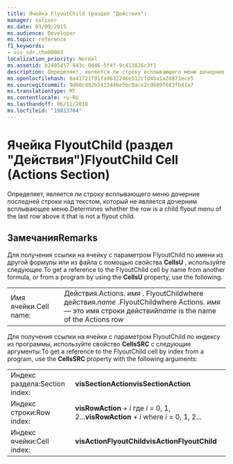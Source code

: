 ```yaml
---
title: Ячейка FlyoutChild (раздел "Действия")
manager: soliver
ms.date: 03/09/2015
ms.audience: Developer
ms.topic: reference
f1_keywords:
- vis_sdr.chm80003
localization_priority: Normal
ms.assetid: b2405457-843c-0d46-5f4f-9c413826c3f1
description: Определяет, является ли строку всплывающего меню дочерние последней строки над текстом, который не является дочерним всплывающее меню.
ms.openlocfilehash: 8a41721f91fa9632246e512cfd4ba1a2d871ece5
ms.sourcegitcommit: 9d60cd82b5413446e5bc8ace2cd689f683fb41a7
ms.translationtype: MT
ms.contentlocale: ru-RU
ms.lasthandoff: 06/11/2018
ms.locfileid: "19813784"
---
```

# <a name="flyoutchild-cell-actions-section"></a><span data-ttu-id="59c88-103">Ячейка FlyoutChild (раздел "Действия")</span><span class="sxs-lookup"><span data-stu-id="59c88-103">FlyoutChild Cell (Actions Section)</span></span>

<span data-ttu-id="59c88-104">Определяет, является ли строку всплывающего меню дочерние последней строки над текстом, который не является дочерним всплывающее меню.</span><span class="sxs-lookup"><span data-stu-id="59c88-104">Determines whether the row is a child flyout menu of the last row above it that is not a flyout child.</span></span> 
  
## <a name="remarks"></a><span data-ttu-id="59c88-105">Замечания</span><span class="sxs-lookup"><span data-stu-id="59c88-105">Remarks</span></span>

<span data-ttu-id="59c88-106">Для получения ссылки на ячейку с параметром FlyoutChild по имени из другой формулы или из файла с помощью свойства **CellsU** , используйте следующее.</span><span class="sxs-lookup"><span data-stu-id="59c88-106">To get a reference to the FlyoutChild cell by name from another formula, or from a program by using the **CellsU** property, use the following.</span></span> 
  
|||
|:-----|:-----|
|<span data-ttu-id="59c88-107">Имя ячейки.</span><span class="sxs-lookup"><span data-stu-id="59c88-107">Cell name:</span></span>  <br/> |<span data-ttu-id="59c88-108">Действия.</span><span class="sxs-lookup"><span data-stu-id="59c88-108">Actions.</span></span> <span data-ttu-id="59c88-109">*имя* . FlyoutChildwhere действия.</span><span class="sxs-lookup"><span data-stu-id="59c88-109">*name*  .FlyoutChildwhere Actions.</span></span>  <span data-ttu-id="59c88-110">*имя* — это имя строки действий</span><span class="sxs-lookup"><span data-stu-id="59c88-110">*name*  is the name of the Actions row</span></span>  <br/> |
   
<span data-ttu-id="59c88-111">Для получения ссылки на ячейки с параметром FlyoutChild по индексу из программы, используйте свойство **CellsSRC** с следующие аргументы:</span><span class="sxs-lookup"><span data-stu-id="59c88-111">To get a reference to the FlyoutChild cell by index from a program, use the **CellsSRC** property with the following arguments:</span></span> 
  
|||
|:-----|:-----|
|<span data-ttu-id="59c88-112">Индекс раздела:</span><span class="sxs-lookup"><span data-stu-id="59c88-112">Section index:</span></span>  <br/> |<span data-ttu-id="59c88-113">**visSectionAction**</span><span class="sxs-lookup"><span data-stu-id="59c88-113">**visSectionAction**</span></span> <br/> |
|<span data-ttu-id="59c88-114">Индекс строки:</span><span class="sxs-lookup"><span data-stu-id="59c88-114">Row index:</span></span>  <br/> |<span data-ttu-id="59c88-115">**visRowAction** +  *i* где *i* = 0, 1, 2...</span><span class="sxs-lookup"><span data-stu-id="59c88-115">**visRowAction** +  *i*  where  *i*  = 0, 1, 2...</span></span>  <br/> |
|<span data-ttu-id="59c88-116">Индекс ячейки:</span><span class="sxs-lookup"><span data-stu-id="59c88-116">Cell index:</span></span>  <br/> |<span data-ttu-id="59c88-117">**visActionFlyoutChild**</span><span class="sxs-lookup"><span data-stu-id="59c88-117">**visActionFlyoutChild**</span></span> <br/> |
   

